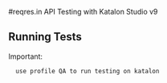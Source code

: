 #reqres.in API Testing with Katalon Studio v9
## Running Tests

Important:

```bash
  use profile QA to run testing on katalon
```
